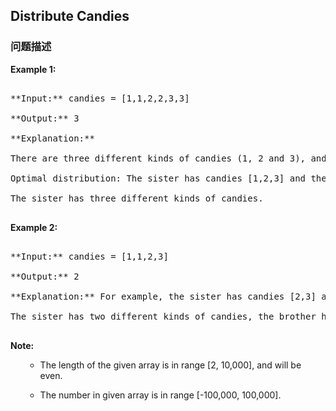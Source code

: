 ## Distribute Candies  
### 问题描述
**Example 1:**<br />
<pre>
**Input:** candies = [1,1,2,2,3,3]
**Output:** 3
**Explanation:**
There are three different kinds of candies (1, 2 and 3), and two candies for each kind.
Optimal distribution: The sister has candies [1,2,3] and the brother has candies [1,2,3], too. 
The sister has three different kinds of candies. 
</pre>


**Example 2:**<br />
<pre>
**Input:** candies = [1,1,2,3]
**Output:** 2
**Explanation:** For example, the sister has candies [2,3] and the brother has candies [1,1]. 
The sister has two different kinds of candies, the brother has only one kind of candies. 
</pre>


**Note:**
<ol>
- The length of the given array is in range [2, 10,000], and will be even.
- The number in given array is in range [-100,000, 100,000].
<ol>

